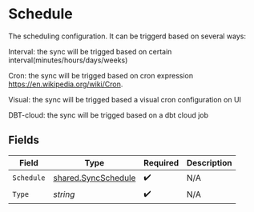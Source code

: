 # Schedule

The scheduling configuration. It can be triggerd based on several ways:

Interval: the sync will be trigged based on certain interval(minutes/hours/days/weeks)

Cron: the sync will be trigged based on cron expression https://en.wikipedia.org/wiki/Cron.

Visual: the sync will be trigged based a visual cron configuration on UI

DBT-cloud: the sync will be trigged based on a dbt cloud job


## Fields

| Field                                                             | Type                                                              | Required                                                          | Description                                                       |
| ----------------------------------------------------------------- | ----------------------------------------------------------------- | ----------------------------------------------------------------- | ----------------------------------------------------------------- |
| `Schedule`                                                        | [shared.SyncSchedule](../../../pkg/models/shared/syncschedule.md) | :heavy_check_mark:                                                | N/A                                                               |
| `Type`                                                            | *string*                                                          | :heavy_check_mark:                                                | N/A                                                               |